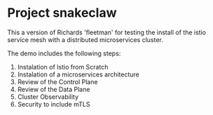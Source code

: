 # Project snakeclaw
This a version of Richards 'fleetman' for testing the install of the istio service mesh with a distributed microservices cluster.  

The demo includes the following steps:

1. Instalation of Istio from Scratch
2. Instalation of a microservices architecture
3. Review of the Control Plane
4. Review of the Data Plane
5. Cluster Observability 
5. Security to include mTLS
